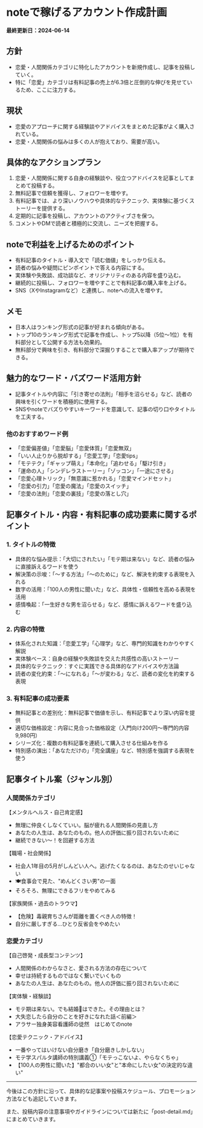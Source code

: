 # noteで稼げるアカウント作成計画

**最終更新日：2024-06-14**

## 方針
- 恋愛・人間関係カテゴリに特化したアカウントを新規作成し、記事を投稿していく。
- 特に「恋愛」カテゴリは有料記事の売上が6.3倍と圧倒的な伸びを見せているため、ここに注力する。

## 現状
- 恋愛のアプローチに関する経験談やアドバイスをまとめた記事がよく購入されている。
- 恋愛・人間関係の悩みは多くの人が抱えており、需要が高い。

## 具体的なアクションプラン
1. 恋愛・人間関係に関する自身の経験談や、役立つアドバイスを記事としてまとめて投稿する。
2. 無料記事で信頼を獲得し、フォロワーを増やす。
3. 有料記事では、より深いノウハウや具体的なテクニック、実体験に基づくストーリーを提供する。
4. 定期的に記事を投稿し、アカウントのアクティブさを保つ。
5. コメントやDMで読者と積極的に交流し、ニーズを把握する。

## noteで利益を上げるためのポイント
- 有料記事のタイトル・導入文で「読む価値」をしっかり伝える。
- 読者の悩みや疑問にピンポイントで答える内容にする。
- 実体験や失敗談、成功談など、オリジナリティのある内容を盛り込む。
- 継続的に投稿し、フォロワーを増やすことで有料記事の購入率を上げる。
- SNS（XやInstagramなど）と連携し、noteへの流入を増やす。

## メモ
- 日本人はランキング形式の記事が好まれる傾向がある。
- トップ10のランキング形式で記事を作成し、トップ5以降（5位〜1位）を有料部分として公開する方法も効果的。
- 無料部分で興味を引き、有料部分で深掘りすることで購入率アップが期待できる。

## 魅力的なワード・バズワード活用方針
- 記事タイトルや内容に「引き寄せの法則」「相手を沼らせる」など、読者の興味を引くワードを積極的に使用する。
- SNSやnoteでバズりやすいキーワードを意識して、記事の切り口やタイトルを工夫する。

### 他のおすすめワード例
- 「恋愛偏差値」「恋愛脳」「恋愛体質」「恋愛無双」
- 「いい人止りから脱却する」「恋愛工学」「恋愛tips」
- 「モテテク」「ギャップ萌え」「本命化」「追わせる」「駆け引き」
- 「運命の人」「シンデレラストーリー」「ゾッコン」「一途にさせる」
- 「恋愛心理トリック」「無意識に惹かれる」「恋愛マインドセット」
- 「恋愛の引力」「恋愛の魔法」「恋愛のスイッチ」
- 「恋愛の法則」「恋愛の裏技」「恋愛の落とし穴」

## 記事タイトル・内容・有料記事の成功要素に関するポイント

### 1. タイトルの特徴
- 具体的な悩み提示：「大切にされたい」「モテ期は来ない」など、読者の悩みに直接訴えるワードを使う
- 解決策の示唆：「〜する方法」「〜のために」など、解決を約束する表現を入れる
- 数字の活用：「100人の男性に聞いた」など、具体性・信頼性を高める表現を活用
- 感情喚起：「一生好きな男を沼らせる」など、感情に訴えるワードを盛り込む

### 2. 内容の特徴
- 体系化された知識：「恋愛工学」「心理学」など、専門的知識をわかりやすく解説
- 実体験ベース：自身の経験や失敗談を交えた共感性の高いストーリー
- 具体的なテクニック：すぐに実践できる具体的なアドバイスや方法論
- 読者の変化約束：「〜になれる」「〜が変わる」など、読者の変化を約束する表現

### 3. 有料記事の成功要素
- 無料記事との差別化：無料記事で価値を示し、有料記事でより深い内容を提供
- 適切な価格設定：内容に見合った価格設定（入門向け200円〜専門的内容9,980円）
- シリーズ化：複数の有料記事を連続して購入させる仕組みを作る
- 特別感の演出：「あなただけの」「完全講座」など、特別感を強調する表現を使う

## 記事タイトル案（ジャンル別）

### 人間関係カテゴリ
【メンタルヘルス・自己肯定感】
- 無理に仲良くしなくていい。脳が疲れる人間関係の見直し方
- あなたの人生は、あなたのもの。他人の評価に振り回されないために
- 継続できない～！を回避する方法

【職場・社会関係】
- 社会人1年目の5月がしんどい人へ。逃げたくなるのは、あなたのせいじゃない
- 🍽️食事会で見た、"めんどくさい男"の一面
- そろそろ、無理にできるフリをやめてみる

【家族関係・過去のトラウマ】
- 【危険】毒親育ちさんが距離を置くべき人の特徴！
- 自分に厳しすぎる…ひとり反省会をやめたい

### 恋愛カテゴリ
【自己啓発・成長型コンテンツ】
- 人間関係のわからなさと、愛される方法の存在について
- 幸せは持続するものではなく繋いでいくもの
- あなたの人生は、あなたのもの。他人の評価に振り回されないために

【実体験・経験談】
- モテ期は来ない。でも結婚💍はできた。その理由とは？
- 大失恋したら自分のことを好きになれた話＜前編＞
- アラサー独身美容看護師の徒然　はじめてのnote

【恋愛テクニック・アドバイス】
- 一番やってはいけない自分磨き「自分磨きしかしない」
- モテ学スパルタ講師の特別講義①「モテっこないよ、やらなくちゃ」
- 【100人の男性に聞いた】"都合のいい女"と"本命にしたい女"の決定的な違い"

---

今後はこの方針に沿って、具体的な記事案や投稿スケジュール、プロモーション方法なども追記していきます。

また、投稿内容の注意事項やガイドラインについては新たに「post-detail.md」にまとめていきます。 
